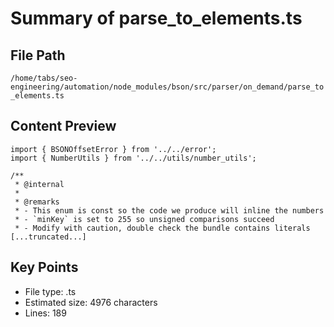 # Summary of parse_to_elements.ts
  
## File Path
`/home/tabs/seo-engineering/automation/node_modules/bson/src/parser/on_demand/parse_to_elements.ts`

## Content Preview
```
import { BSONOffsetError } from '../../error';
import { NumberUtils } from '../../utils/number_utils';

/**
 * @internal
 *
 * @remarks
 * - This enum is const so the code we produce will inline the numbers
 * - `minKey` is set to 255 so unsigned comparisons succeed
 * - Modify with caution, double check the bundle contains literals
[...truncated...]
```

## Key Points
- File type: .ts
- Estimated size: 4976 characters
- Lines: 189
